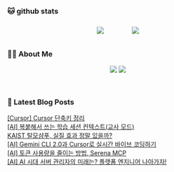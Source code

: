 
###  🐱 github stats  

<div id="main" align="center">
    <img src="https://github-readme-stats.vercel.app/api?username=peterica&count_private=true&show_icons=true&theme=radical"
        style="height: auto; margin-left: 20px; margin-right: 20px; padding: 10px;"/>
    <img src="https://github-readme-stats.vercel.app/api/top-langs/?username=peterica&layout=compact"   
        style="height: auto; margin-left: 20px; margin-right: 20px; padding: 10px;"/>
</div>

###  💁‍♀️ About Me  
<p align="center">
    <a href="https://peterica.tistory.com/"><img src="https://img.shields.io/badge/Blog-FF5722?style=flat-square&logo=Blogger&logoColor=white"/></a>
    <a href="mailto:ilovefran.ofm@gmail.com"><img src="https://img.shields.io/badge/Gmail-d14836?style=flat-square&logo=Gmail&logoColor=white&link=ilovefran.ofm@gmail.com"/></a>
</p>

<br>

### 📕 Latest Blog Posts   

<a href ="https://peterica.tistory.com/955"> [Cursor] Cursor 단축키 정리 </a> <br>
<a href ="https://peterica.tistory.com/980"> [AI] 복붙해서 쓰는 학습 세션 컨텍스트(교사 모드) </a> <br>
<a href ="https://peterica.tistory.com/979"> KAIST 탈모샴푸, 실질 효과 정말 있을까? </a> <br>
<a href ="https://peterica.tistory.com/562"> [AI] Gemini CLI 2.0과 Cursor로 실시간 바이브 코딩하기 </a> <br>
<a href ="https://peterica.tistory.com/561"> [AI] 토큰 사용량을 줄이는 방법, Serena MCP </a> <br>
<a href ="https://peterica.tistory.com/978"> [AI] AI 시대 서버 관리자의 미래는? 플랫폼 엔지니어 나아가자! </a> <br>
